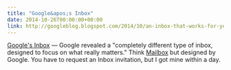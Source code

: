 ```yaml
---
title: "Google&apos;s Inbox"
date: 2014-10-26T00:00:00+00:00
link: http://googleblog.blogspot.com/2014/10/an-inbox-that-works-for-you.html
---
```

[Google&apos;s Inbox](http://googleblog.blogspot.com/2014/10/an-inbox-that-works-for-you.html) &mdash; 
 Google revealed a "completely different type of inbox, designed to focus on what really matters." Think [Mailbox](http://www.mailboxapp.com/) but designed by Google. You have to request an Inbox invitation, but I got mine within a day.
